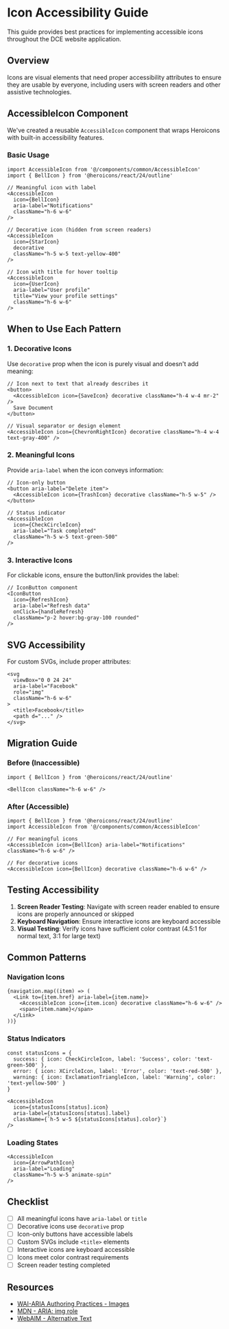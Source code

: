 # Icon Accessibility Guide

This guide provides best practices for implementing accessible icons throughout the DCE website application.

## Overview

Icons are visual elements that need proper accessibility attributes to ensure they are usable by everyone, including users with screen readers and other assistive technologies.

## AccessibleIcon Component

We've created a reusable `AccessibleIcon` component that wraps Heroicons with built-in accessibility features.

### Basic Usage

```tsx
import AccessibleIcon from '@/components/common/AccessibleIcon'
import { BellIcon } from '@heroicons/react/24/outline'

// Meaningful icon with label
<AccessibleIcon 
  icon={BellIcon} 
  aria-label="Notifications" 
  className="h-6 w-6" 
/>

// Decorative icon (hidden from screen readers)
<AccessibleIcon 
  icon={StarIcon} 
  decorative 
  className="h-5 w-5 text-yellow-400" 
/>

// Icon with title for hover tooltip
<AccessibleIcon 
  icon={UserIcon} 
  aria-label="User profile" 
  title="View your profile settings" 
  className="h-6 w-6" 
/>
```

## When to Use Each Pattern

### 1. Decorative Icons

Use `decorative` prop when the icon is purely visual and doesn't add meaning:

```tsx
// Icon next to text that already describes it
<button>
  <AccessibleIcon icon={SaveIcon} decorative className="h-4 w-4 mr-2" />
  Save Document
</button>

// Visual separator or design element
<AccessibleIcon icon={ChevronRightIcon} decorative className="h-4 w-4 text-gray-400" />
```

### 2. Meaningful Icons

Provide `aria-label` when the icon conveys information:

```tsx
// Icon-only button
<button aria-label="Delete item">
  <AccessibleIcon icon={TrashIcon} decorative className="h-5 w-5" />
</button>

// Status indicator
<AccessibleIcon 
  icon={CheckCircleIcon} 
  aria-label="Task completed" 
  className="h-5 w-5 text-green-500" 
/>
```

### 3. Interactive Icons

For clickable icons, ensure the button/link provides the label:

```tsx
// IconButton component
<IconButton 
  icon={RefreshIcon} 
  aria-label="Refresh data" 
  onClick={handleRefresh}
  className="p-2 hover:bg-gray-100 rounded" 
/>
```

## SVG Accessibility

For custom SVGs, include proper attributes:

```tsx
<svg 
  viewBox="0 0 24 24" 
  aria-label="Facebook" 
  role="img"
  className="h-6 w-6"
>
  <title>Facebook</title>
  <path d="..." />
</svg>
```

## Migration Guide

### Before (Inaccessible)
```tsx
import { BellIcon } from '@heroicons/react/24/outline'

<BellIcon className="h-6 w-6" />
```

### After (Accessible)
```tsx
import { BellIcon } from '@heroicons/react/24/outline'
import AccessibleIcon from '@/components/common/AccessibleIcon'

// For meaningful icons
<AccessibleIcon icon={BellIcon} aria-label="Notifications" className="h-6 w-6" />

// For decorative icons
<AccessibleIcon icon={BellIcon} decorative className="h-6 w-6" />
```

## Testing Accessibility

1. **Screen Reader Testing**: Navigate with screen reader enabled to ensure icons are properly announced or skipped
2. **Keyboard Navigation**: Ensure interactive icons are keyboard accessible
3. **Visual Testing**: Verify icons have sufficient color contrast (4.5:1 for normal text, 3:1 for large text)

## Common Patterns

### Navigation Icons
```tsx
{navigation.map((item) => (
  <Link to={item.href} aria-label={item.name}>
    <AccessibleIcon icon={item.icon} decorative className="h-6 w-6" />
    <span>{item.name}</span>
  </Link>
))}
```

### Status Indicators
```tsx
const statusIcons = {
  success: { icon: CheckCircleIcon, label: 'Success', color: 'text-green-500' },
  error: { icon: XCircleIcon, label: 'Error', color: 'text-red-500' },
  warning: { icon: ExclamationTriangleIcon, label: 'Warning', color: 'text-yellow-500' }
}

<AccessibleIcon 
  icon={statusIcons[status].icon} 
  aria-label={statusIcons[status].label}
  className={`h-5 w-5 ${statusIcons[status].color}`} 
/>
```

### Loading States
```tsx
<AccessibleIcon 
  icon={ArrowPathIcon} 
  aria-label="Loading" 
  className="h-5 w-5 animate-spin" 
/>
```

## Checklist

- [ ] All meaningful icons have `aria-label` or `title`
- [ ] Decorative icons use `decorative` prop
- [ ] Icon-only buttons have accessible labels
- [ ] Custom SVGs include `<title>` elements
- [ ] Interactive icons are keyboard accessible
- [ ] Icons meet color contrast requirements
- [ ] Screen reader testing completed

## Resources

- [WAI-ARIA Authoring Practices - Images](https://www.w3.org/WAI/ARIA/apg/patterns/img/)
- [MDN - ARIA: img role](https://developer.mozilla.org/en-US/docs/Web/Accessibility/ARIA/Roles/img_role)
- [WebAIM - Alternative Text](https://webaim.org/techniques/alttext/)